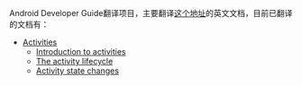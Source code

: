 Android Developer Guide翻译项目，主要翻译[这个地址](https://developer.android.com/guide)的英文文档，目前已翻译的文档有：

- [Activities](./Activity)
  - [Introduction to activities](./Activity/Activity介绍.md)
  - [The activity lifecycle](./Activity/Activity的生命周期.md)
  - [Activity state changes](./Activity/Activity的状态变化.md)







